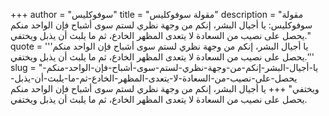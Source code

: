 +++
author = "سوفوكليس"
title = "مقولة سوفوكليس"
description = "مقولة سوفوكليس: يا أجيال البشر، إنكم من وجهة نظري لستم سوى أشباح فإن الواحد منكم يحصل على نصيب من السعادة لا يتعدى المظهر الخادع، ثم ما يلبث أن يذبل ويختفي."
quote = '''يا أجيال البشر، إنكم من وجهة نظري لستم سوى أشباح فإن الواحد منكم يحصل على نصيب من السعادة لا يتعدى المظهر الخادع، ثم ما يلبث أن يذبل ويختفي.'''
slug = "يا-أجيال-البشر-إنكم-من-وجهة-نظري-لستم-سوى-أشباح-فإن-الواحد-منكم-يحصل-على-نصيب-من-السعادة-لا-يتعدى-المظهر-الخادع-ثم-ما-يلبث-أن-يذبل-ويختفي"
+++
يا أجيال البشر، إنكم من وجهة نظري لستم سوى أشباح فإن الواحد منكم يحصل على نصيب من السعادة لا يتعدى المظهر الخادع، ثم ما يلبث أن يذبل ويختفي.
